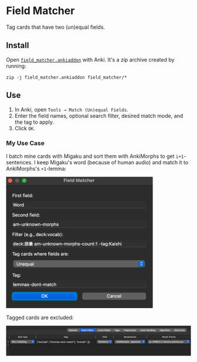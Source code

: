 # Field Matcher

Tag cards that have two (un)equal fields.

## Install

Open [`field_matcher.ankiaddon`](field_matcher.ankiaddon) with Anki.
It's a zip archive created by running:

    zip -j field_matcher.ankiaddon field_matcher/*

## Use

1. In Anki, open `Tools → Match (Un)equal Fields`.
2. Enter the field names, optional search filter, desired match mode, and the tag to apply.
3. Click `OK`.

### My Use Case

I batch mine cards with Migaku and sort them with AnkiMorphs to get `i+1`-sentences.
I keep Migaku's word (because of human audio) and match it to AnkiMorphs's `+1`-lemma:

   <img src='media/fm_settings.png' width='400'>

<br>

Tagged cards are excluded:

   <img src='media/am_settings.png' width='800'>
